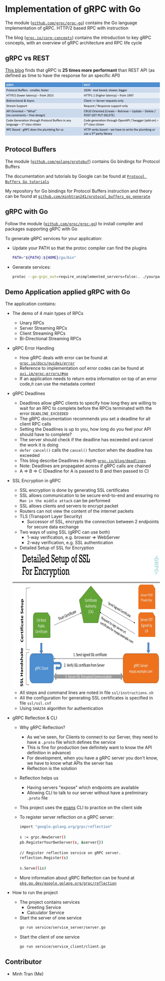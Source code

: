 # Implementation of gRPC with Go

The module ([`github.com/grpc/grpc-go`](https://github.com/grpc/grpc-go))
contains the Go language implementation of gRPC. HTTP/2 based RPC with instruction

The blog ([`grpc.io/core-concepts`](https://grpc.io/docs/what-is-grpc/core-concepts/)) contains the introduction to key gRPC concepts, with an overview of gRPC architecture and RPC life cycle

## gRPC vs REST

[This blog](https://husobee.github.io/golang/rest/grpc/2016/05/28/golang-rest-v-grpc.html) finds that gRPC is <strong>25 times more performant</strong> than REST API (as defined as time to have the response for an specific API)

<img src="./assets/gRPCvsREST.png">

## Protocol Buffers

The module ([`github.com/golang/protobuf`](https://pkg.go.dev/mod/github.com/golang/protobuf))
contains Go bindings for Protocol Buffers

The documentation and tutorials by Google can be found at [`Protocol Buffers Go tutorials`](https://developers.google.com/protocol-buffers/docs/gotutorial)

My repository for Go bindings for Protocol Buffers instruction and theory can be found at [`github.com/minhtran241/protocol_buffers_go_generate`](https://github.com/minhtran241/protocol_buffers_go_generate)

## gRPC with Go

Follow the module ([`github.com/grpc/grpc-go`](https://github.com/grpc/grpc-go)) to install compiler and packages supporting gRPC with Go

To generate gRPC services for your application:

-   Update your PATH so that the protoc compiler can find the plugins
    ```sh
    PATH="${PATH}:${HOME}/go/bin"
    ```
-   Generate services:
    ```sh
    protoc --go-grpc_out=require_unimplemented_servers=false:. ./yourpath/to.protofile/*.proto
    ```

## Demo Application applied gRPC with Go

The application contains:

-   The demo of 4 main types of RPCs

    -   Unary RPCs
    -   Server Streaming RPCs
    -   Client Streaming RPCs
    -   Bi-Directional Streaming RPCs

-   gRPC Error Handling

    -   How gRPC deals with error can be found at [`grpc.io/docs/guides/error`](https://grpc.io/docs/guides/error/)
    -   Reference to implementation oof error codes can be found at [`avi.im/grpc-errors/#go`](https://avi.im/grpc-errors/#go)
    -   If an application needs to return extra information on top of an error code,it can use the metadata context

-   gRPC Deadlines

    -   Deadlines allow gRPC clients to specify how long they are willing to wait for an RPC to complete before the RPCis terminated with the error `DEADLINE_EXCEEDED`
    -   The gRPC documentation recommends you set a deadline for all client RPC calls
    -   Setting the Deadlines is up to you, how long do you feel your API should have to complete?
    -   The server should check if the deadline has exceeded and cancel the work it is doing
    -   `defer cancel()` calls the `cancel()` function when the deadline has exceeded
    -   This blog describe Deadlines in depth [`grpc.io/blog/deadlines`](https://grpc.io/blog/deadlines/)
    -   Note: Deadlines are propagated across if gRPC calls are chained
    -   A => B => C (Deadline for A is passed to B and then passed to C)

-   SSL Encryption in gRPC

    -   SSL encryption is done by generating SSL certificates
    -   SSL allows communication to be secure end-to-end and ensuring no `Man in the middle attack` can be performed
    -   SSL allows clients and servers to encrypt packet
    -   Routers can not view the content of the internet packets
    -   TLS (Transport Layer Security)
        -   Successor of SSL, encrypts the connection between 2 endpoints for secure data exchange
    -   Two ways of using SSL (gRPC can use both)
        -   1-way verification, e.g. browser => WebServer
        -   2-way verification, e.g. SSL authentication
    -   Detailed Setup of SSL for Encryption

    <img src="./assets/how_ssl_works.png" width=800 height=450>

    -   All steps and command lines are noted in file `ssl/instructions.sh`
    -   All the configuration for generating SSL certificates is specified in file `ssl/ssl.cnf`
    -   Using `SHA256` algorithm for authentication

-   gRPC Reflection & CLI

    -   Why gRPC Reflection?
        -   As we've seen, for Clients to connect to our Server, they need to have a `.proto` file which defines the service
        -   This is fine for production (we definitely want to know the API definition in advance)
        -   For development, when you have a gRPC server you don't know, we have to know what APIs the server has
        -   Reflection is the solution
    -   Reflection helps us
        -   Having servers "expose" which endpoints are available
        -   Allowing CLI to talk to our server without have a preliminary `.proto` file
    -   This project uses the [evans](`https://github.com/ktr0731/evans`) CLI to practice on the client side
    -   To register server reflection on a gRPC server:

        ```sh
        import "google.golang.org/grpc/reflection"

        s := grpc.NewServer()
        pb.RegisterYourOwnServer(s, &server{})

        // Register reflection service on gRPC server.
        reflection.Register(s)

        s.Serve(lis)
        ```

    -   More information about gRPC Reflection can be found at [`pkg.go.dev/google.golang.org/grpc/reflection`](https://pkg.go.dev/google.golang.org/grpc/reflection#section-readme)

-   How to run the project

    -   The project contains services
        -   Greeting Service
        -   Calculator Service
    -   Start the server of one service
        ```sh
        go run service/service_server/server.go
        ```
    -   Start the client of one service
        ```sh
        go run service/service_client/client.go
        ```

## Contributor

-   Minh Tran (Me)
